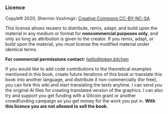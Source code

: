 ### Licence

Copyleft 2020, Shermin Voshmgir:
[Creative Commons CC-BY-NC-SA](https://creativecommons.org/licenses/by-nc-sa/4.0/)

This license allows reusers to distribute, remix, adapt, and build upon the material in any medium or format for **noncommercial purposes only**, and only so long as attribution is given to the creator. If you remix, adapt, or build upon the material, you must license the modified material under identical terms. 

**For commercial permissions contact:** hello@token.kitchen

If you would like to add code contributions to the theoretical examples mentioned in this book, create future iterations of this book or translate this book into another language, and distribute it non-commercially (for free), you can fork this wiki and start translating the texts anytime. I can send you the original AI files for creating translated version of the graphics. I can also try and support you get funding with a Gitcoin grant or another crowdfunding campaign so you get money for the work you put in. **With this licence you are not allowed to sell the book.**